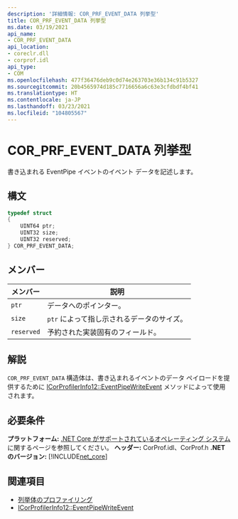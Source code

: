```yaml
---
description: '詳細情報: COR_PRF_EVENT_DATA 列挙型'
title: COR_PRF_EVENT_DATA 列挙型
ms.date: 03/19/2021
api_name:
- COR_PRF_EVENT_DATA
api_location:
- coreclr.dll
- corprof.idl
api_type:
- COM
ms.openlocfilehash: 477f36476deb9c0d74e263703e36b134c91b5327
ms.sourcegitcommit: 20b4565974d185c7716656a6c63e3cfdbdf4bf41
ms.translationtype: HT
ms.contentlocale: ja-JP
ms.lasthandoff: 03/23/2021
ms.locfileid: "104805567"
---
```

# <a name="cor_prf_event_data-enumeration"></a>COR_PRF_EVENT_DATA 列挙型

書き込まれる EventPipe イベントのイベント データを記述します。
  
## <a name="syntax"></a>構文  
  
```cpp  
typedef struct
{
    UINT64 ptr;
    UINT32 size;
    UINT32 reserved;
} COR_PRF_EVENT_DATA;
```  
  
## <a name="members"></a>メンバー  
  
|メンバー|説明|  
|------------|-----------------|  
|`ptr`|データへのポインター。|  
|`size`|`ptr` によって指し示されるデータのサイズ。|  
|`reserved`|予約された実装固有のフィールド。|  
  
## <a name="remarks"></a>解説  

 `COR_PRF_EVENT_DATA` 構造体は、書き込まれるイベントのデータ ペイロードを提供するために [ICorProfilerInfo12::EventPipeWriteEvent](icorprofilerinfo12-eventpipewriteevent-method.md) メソッドによって使用されます。
  
## <a name="requirements"></a>必要条件  

**プラットフォーム:** [.NET Core がサポートされているオペレーティング システム](../../../core/install/windows.md?pivots=os-windows)に関するページを参照してください。
**ヘッダー:** CorProf.idl、CorProf.h **.NET のバージョン:** [!INCLUDE[net_core](../../../../includes/net-core-50-md.md)]
  
## <a name="see-also"></a>関連項目

- [列挙体のプロファイリング](profiling-enumerations.md)
- [ICorProfilerInfo12::EventPipeWriteEvent](icorprofilerinfo12-eventpipewriteevent-method.md)
